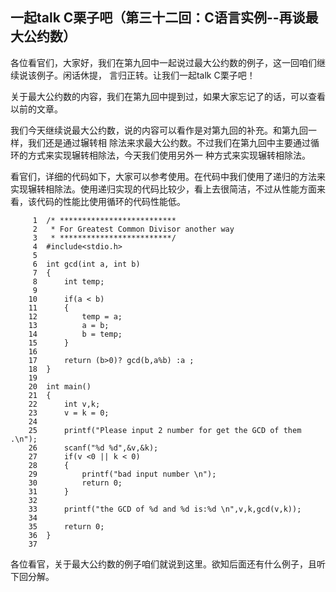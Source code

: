 ## 一起talk C栗子吧（第三十二回：C语言实例--再谈最大公约数）

各位看官们，大家好，我们在第九回中一起说过最大公约数的例子，这一回咱们继续说该例子。闲话休提，
言归正转。让我们一起talk C栗子吧！ 

关于最大公约数的内容，我们在第九回中提到过，如果大家忘记了的话，可以查看以前的文章。

我们今天继续说最大公约数，说的内容可以看作是对第九回的补充。和第九回一样，我们还是通过辗转相
除法来求最大公约数。不过我们在第九回中主要通过循环的方式来实现辗转相除法，今天我们使用另外一
种方式来实现辗转相除法。

看官们，详细的代码如下，大家可以参考使用。在代码中我们使用了递归的方法来实现辗转相除法。使用递归实现的代码比较少，看上去很简洁，不过从性能方面来
看，该代码的性能比使用循环的代码性能低。
```
     1	/* **************************
     2	 * For Greatest Common Divisor another way
     3	 * *************************/
     4	#include<stdio.h>
     5	
     6	int gcd(int a, int b)
     7	{
     8		int temp;
     9	
    10		if(a < b)
    11		{
    12			temp = a;
    13			a = b;
    14			b = temp;
    15		}
    16	
    17		return (b>0)? gcd(b,a%b) :a ;
    18	}
    19	
    20	int main()
    21	{
    22		int v,k;
    23		v = k = 0;
    24	
    25		printf("Please input 2 number for get the GCD of them .\n");
    26		scanf("%d %d",&v,&k);
    27		if(v <0 || k < 0)
    28		{
    29			printf("bad input number \n");
    30			return 0;
    31		}
    32	
    33		printf("the GCD of %d and %d is:%d \n",v,k,gcd(v,k));
    34	
    35		return 0;
    36	}
    37	
```
各位看官，关于最大公约数的例子咱们就说到这里。欲知后面还有什么例子，且听下回分解。
